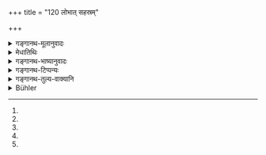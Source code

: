 +++
title = "120 लोभात् सहस्रम्"

+++

<details><summary>गङ्गानथ-मूलानुवादः</summary>

If through greed, he should be fined a thousand; if through embarrassment, the lowest amercement; if through fear, two middlling ones; if through friendship, four times the first.—(120)
</details>

<details><summary>मेधातिथिः</summary>

**लोभाद्** यो वितथं वक्ति स **सहस्रं दण्डनीय** इत्य् एवं योजना[^१३३] कर्तव्या । तत्र यः परस्माद् धनम् उपादाय विअपरीतं वक्ति तस्य **लोभो** हेतुः । **मोहात्** वैचित्त्यात्[^१३४] । यथार्थवादी यथदृष्टार्थवादी च केनचिच् चित्तसंक्षोभहेतुना प्रश्नकाले व्यामूढः[^१३५] सम्यक् प्रश्नार्थम् अनवधार्यास्मृतत्वाद् वान्यथा ब्रूयात् स **मोहाद्** इत्य् उच्यते । **भयं** त्रासः । यदि मदीयेन[^१३६] सत्यवचनेनायं जीयेत, तत्रायं कदाचित् ज्ञातिधनादिबाधया मां व्यापादयेद् इत्य् आशङ्का । **सहस्रम्** इति संख्येयविशेषावगतिर् वाक्यान्तरात् पणानाम् इति । **पूर्वं तु साहसं** प्रथमम् "पणानां[^१३७] द्वे शते सार्धम्" (म्द् ८.१३८) इत्यादौ । **द्वौ मध्यमौ** साहसाव् इति विपरिणामः । **पूर्वं चतुर्गुणं** सहस्रम् एवेत्य् अर्थः । वृत्तानुरोधेन विचित्रया शब्दवृत्त्या स एवार्थः कथ्यते ॥ ८.११९–२० ॥


[^१३७]:
M G add: tu


[^१३६]:
M G: bhayena; DK omits: madīyena


[^१३५]:
M G J: vyārūḍhaḥ


[^१३४]:
M G: vicintayato; J: svabhāvato


[^१३३]:
M G DK (1: 279): prayojanā
</details>

<details><summary>गङ्गानथ-भाष्यानुवादः</summary>

When the man deposes falsely after receiving a bribe from another person, his motive is *greed*.

‘*Through embarrassment*.’—Though the man may be quite truthful, habituated to speak in strict accordance with what he has actually seen, yet on account of some distraction of the mind, at the time of his examination, he may be so confused as to be unable either to comprehend the question or to recall the exact facts of the case, and thereby he may make statements that are not true; in this case the reason is ‘*embarrassment*.’

‘*Fright*’ is *fear*, in the form of the suspicion—‘if this man was to lose the case through my telling the truth, he would ruin me by injuring my relations, or by making me suffer financially.’

‘*One thousand*;’—what is that to which this number appertains is to be learnt from other passages: they are ‘*paṇas*.’

‘*Lowest amercement’—i.e*. 250 *paṇas*, as described under 138 below.

‘*Two middling ones’—i.e*., amercements; the number being changed into the dual.

‘*Four times the first,’—i.e*. 1,000 *paṇas*.

It is through metrical considerations that the same idea is expressed in various ways.—(120)
</details>

<details><summary>गङ्गानथ-टिप्पन्यः</summary>

This verse is quoted in *Parāśaramādhava* (Vyavahāra, p. 82);—and in
*Mitākṣarā* (on 2.811), which adds the following notes—‘*Lobha*’ is
greed for wealth,—‘*moha*’, wrong information,—‘*bhaya*’, fear,—‘*maitrī*’, too much affection,—‘*kāma*’, longing for intercourse with women,—‘*krodha*’, anger. It adds that the 1,000 and other numbers refer to so many *copper paṇas*.

It is quoted in *Aparārka* (p. 680), which adds the following notes:—The numbers here mentioned refer to *kārṣāpaṇas*. Some people might think that there are two kinds of perjury—one through greed and the rest, for which the penalty shall he as prescribed by *Manu*, and another due to other causes, for which the penalty would be that prescribed by
*Yājñavalkya* (2.81). But this would not he the right view, because as
already shown by Manu (in 118), people commit perjury only through greed and other causes enumerated therein.

It is quoted in *Vivādacintāmaṇi* (p. 191), which says:—If the witness lie, through avarice, he should he fined 1,000 *paṇas*,—if through delusion, 250 *paṇas*,—if through fear 1,000 *paṇas*,—if through friendliness 1,000 *paṇas*;—and in *Kṛtyakalpataru* (37a), which says that ‘thousand’ *paṇas* are meant,—‘*mohāt*’ means ‘through absent-mindedness’—that ‘*pūrva sāhasa*’ stands for 250 *paṇas*,—‘*dvau madhyamau*’ means ‘*dvau madhyamau sāhasau*’, which means 1,000
*paṇas*,—‘*pūrvam*’ means ‘first amercement’, four times of which means
1,000 *paṇas*.
</details>

<details><summary>गङ्गानथ-तुल्य-वाक्यानि</summary>

**(verses 8.118-123)**

See Comparative notes for [Verse 8.118].
</details>

<details><summary>Bühler</summary>

120	(He who commits perjury) through covetousness shall be fined one thousand (panas), (he who does it) through distraction, in the lowest amercement; (if a man does it) through fear, two middling amercements shall be paid as a fine, (if he does it) through friendship, four times the amount of the lowest (amercement).
</details>
